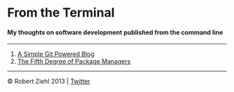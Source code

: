# From the Terminal

#### My thoughts on software development published from the command line

* * *

1. [A Simple Git Powered Blog](https://github.com/rziehl/from_the_terminal/blob/master/posts/001_a_simple_git_powered_blog.md)
2. [The Fifth Degree of Package Managers](https://github.com/rziehl/from_the_terminal/blob/master/posts/002_the_fifth_degree_of_package_management.md)

* * *

© Robert Ziehl 2013 | [Twitter](https://twitter.com/robziehl)
